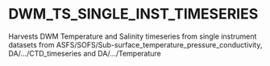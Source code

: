 DWM_TS_SINGLE_INST_TIMESERIES
==================

Harvests DWM Temperature and Salinity timeseries from single instrument datasets from ASFS/SOFS/Sub-surface_temperature_pressure_conductivity, DA/.../CTD_timeseries and DA/.../Temperature
